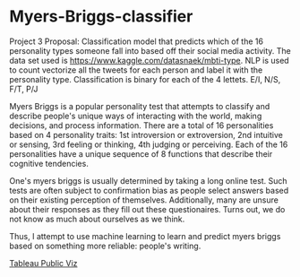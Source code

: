 # Myers-Briggs-classifier

Project 3 Proposal: Classification model that predicts which of the 16 personality types someone fall into based off their social media activity. The data set used is https://www.kaggle.com/datasnaek/mbti-type. NLP is used to count vectorize all the tweets for each person and label it with the personality type. Classification is binary for each of the 4 lettets. E/I, N/S, F/T, P/J

Myers Briggs is a popular personality test that attempts to classify and describe people's unique ways of interacting with the world, making decisions, and process information. There are a total of 16 personalities based on 4 personality traits: 1st introversion or extroversion, 2nd intuitive or sensing, 3rd feeling or thinking, 4th judging or perceiving. Each of the 16 personalities have a unique sequence of 8 functions that describe their cognitive tendencies.

One's myers briggs is usually determined by taking a long online test. Such tests are often subject to confirmation bias as people select answers based on their existing perception of themselves. Additionally, many are unsure about their responses as they fill out these questionaires. Turns out, we do not know as much about ourselves as we think.

Thus, I attempt to use machine learning to learn and predict myers briggs based on something more reliable: people's writing.

[Tableau Public Viz](https://berkeley.zoom.us/j/7928310275)
